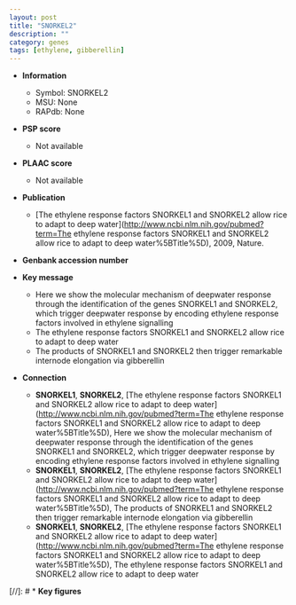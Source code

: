 ```yaml
---
layout: post
title: "SNORKEL2"
description: ""
category: genes
tags: [ethylene, gibberellin]
---
```


* **Information**  
    + Symbol: SNORKEL2  
    + MSU: None  
    + RAPdb: None  

* **PSP score**  
    + Not available 

* **PLAAC score**  
    + Not available 

* **Publication**  
    + [The ethylene response factors SNORKEL1 and SNORKEL2 allow rice to adapt to deep water](http://www.ncbi.nlm.nih.gov/pubmed?term=The ethylene response factors SNORKEL1 and SNORKEL2 allow rice to adapt to deep water%5BTitle%5D), 2009, Nature.

* **Genbank accession number**  

* **Key message**  
    + Here we show the molecular mechanism of deepwater response through the identification of the genes SNORKEL1 and SNORKEL2, which trigger deepwater response by encoding ethylene response factors involved in ethylene signalling
    + The ethylene response factors SNORKEL1 and SNORKEL2 allow rice to adapt to deep water
    + The products of SNORKEL1 and SNORKEL2 then trigger remarkable internode elongation via gibberellin

* **Connection**  
    + __SNORKEL1__, __SNORKEL2__, [The ethylene response factors SNORKEL1 and SNORKEL2 allow rice to adapt to deep water](http://www.ncbi.nlm.nih.gov/pubmed?term=The ethylene response factors SNORKEL1 and SNORKEL2 allow rice to adapt to deep water%5BTitle%5D), Here we show the molecular mechanism of deepwater response through the identification of the genes SNORKEL1 and SNORKEL2, which trigger deepwater response by encoding ethylene response factors involved in ethylene signalling
    + __SNORKEL1__, __SNORKEL2__, [The ethylene response factors SNORKEL1 and SNORKEL2 allow rice to adapt to deep water](http://www.ncbi.nlm.nih.gov/pubmed?term=The ethylene response factors SNORKEL1 and SNORKEL2 allow rice to adapt to deep water%5BTitle%5D), The products of SNORKEL1 and SNORKEL2 then trigger remarkable internode elongation via gibberellin
    + __SNORKEL1__, __SNORKEL2__, [The ethylene response factors SNORKEL1 and SNORKEL2 allow rice to adapt to deep water](http://www.ncbi.nlm.nih.gov/pubmed?term=The ethylene response factors SNORKEL1 and SNORKEL2 allow rice to adapt to deep water%5BTitle%5D), The ethylene response factors SNORKEL1 and SNORKEL2 allow rice to adapt to deep water

[//]: # * **Key figures**  



